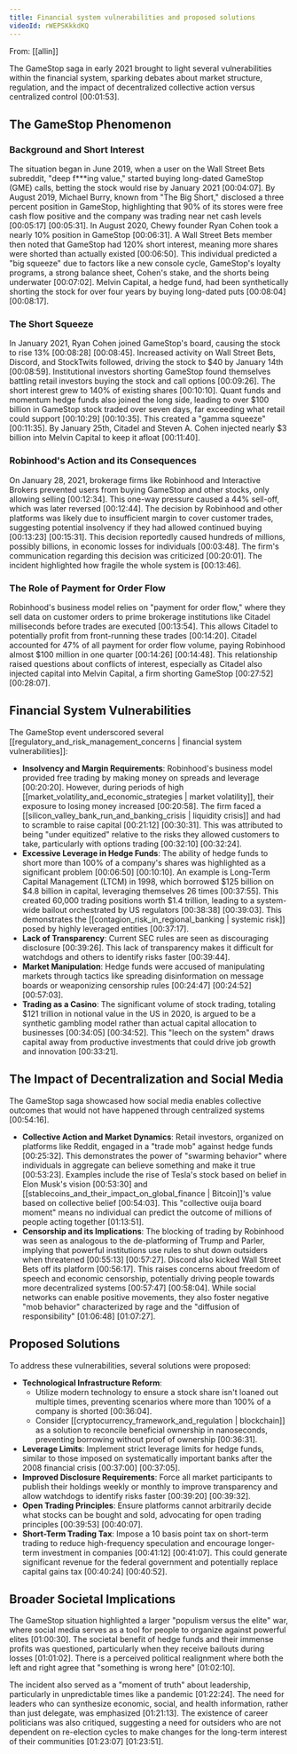 ```yaml
---
title: Financial system vulnerabilities and proposed solutions
videoId: rWEPSKkkdKQ
---
```


From: [[allin]] <br/> 

The GameStop saga in early 2021 brought to light several vulnerabilities within the financial system, sparking debates about market structure, regulation, and the impact of decentralized collective action versus centralized control <a class="yt-timestamp" data-t="00:01:53">[00:01:53]</a>.

## The GameStop Phenomenon

### Background and Short Interest
The situation began in June 2019, when a user on the Wall Street Bets subreddit, "deep f***ing value," started buying long-dated GameStop (GME) calls, betting the stock would rise by January 2021 <a class="yt-timestamp" data-t="00:04:07">[00:04:07]</a>. By August 2019, Michael Burry, known from "The Big Short," disclosed a three percent position in GameStop, highlighting that 90% of its stores were free cash flow positive and the company was trading near net cash levels <a class="yt-timestamp" data-t="00:05:17">[00:05:17]</a> <a class="yt-timestamp" data-t="00:05:31">[00:05:31]</a>. In August 2020, Chewy founder Ryan Cohen took a nearly 10% position in GameStop <a class="yt-timestamp" data-t="00:06:31">[00:06:31]</a>. A Wall Street Bets member then noted that GameStop had 120% short interest, meaning more shares were shorted than actually existed <a class="yt-timestamp" data-t="00:06:50">[00:06:50]</a>. This individual predicted a "big squeeze" due to factors like a new console cycle, GameStop's loyalty programs, a strong balance sheet, Cohen's stake, and the shorts being underwater <a class="yt-timestamp" data-t="00:07:02">[00:07:02]</a>. Melvin Capital, a hedge fund, had been synthetically shorting the stock for over four years by buying long-dated puts <a class="yt-timestamp" data-t="00:08:04">[00:08:04]</a> <a class="yt-timestamp" data-t="00:08:17">[00:08:17]</a>.

### The Short Squeeze
In January 2021, Ryan Cohen joined GameStop's board, causing the stock to rise 13% <a class="yt-timestamp" data-t="00:08:28">[00:08:28]</a> <a class="yt-timestamp" data-t="00:08:45">[00:08:45]</a>. Increased activity on Wall Street Bets, Discord, and StockTwits followed, driving the stock to $40 by January 14th <a class="yt-timestamp" data-t="00:08:59">[00:08:59]</a>. Institutional investors shorting GameStop found themselves battling retail investors buying the stock and call options <a class="yt-timestamp" data-t="00:09:26">[00:09:26]</a>. The short interest grew to 140% of existing shares <a class="yt-timestamp" data-t="00:10:10">[00:10:10]</a>. Quant funds and momentum hedge funds also joined the long side, leading to over $100 billion in GameStop stock traded over seven days, far exceeding what retail could support <a class="yt-timestamp" data-t="00:10:29">[00:10:29]</a> <a class="yt-timestamp" data-t="00:10:35">[00:10:35]</a>. This created a "gamma squeeze" <a class="yt-timestamp" data-t="00:11:35">[00:11:35]</a>. By January 25th, Citadel and Steven A. Cohen injected nearly $3 billion into Melvin Capital to keep it afloat <a class="yt-timestamp" data-t="00:11:40">[00:11:40]</a>.

### Robinhood's Action and its Consequences
On January 28, 2021, brokerage firms like Robinhood and Interactive Brokers prevented users from buying GameStop and other stocks, only allowing selling <a class="yt-timestamp" data-t="00:12:34">[00:12:34]</a>. This one-way pressure caused a 44% sell-off, which was later reversed <a class="yt-timestamp" data-t="00:12:44">[00:12:44]</a>. The decision by Robinhood and other platforms was likely due to insufficient margin to cover customer trades, suggesting potential insolvency if they had allowed continued buying <a class="yt-timestamp" data-t="00:13:23">[00:13:23]</a> <a class="yt-timestamp" data-t="00:15:31">[00:15:31]</a>. This decision reportedly caused hundreds of millions, possibly billions, in economic losses for individuals <a class="yt-timestamp" data-t="00:03:48">[00:03:48]</a>. The firm's communication regarding this decision was criticized <a class="yt-timestamp" data-t="00:20:01">[00:20:01]</a>. The incident highlighted how fragile the whole system is <a class="yt-timestamp" data-t="00:13:46">[00:13:46]</a>.

### The Role of Payment for Order Flow
Robinhood's business model relies on "payment for order flow," where they sell data on customer orders to prime brokerage institutions like Citadel milliseconds before trades are executed <a class="yt-timestamp" data-t="00:13:54">[00:13:54]</a>. This allows Citadel to potentially profit from front-running these trades <a class="yt-timestamp" data-t="00:14:20">[00:14:20]</a>. Citadel accounted for 47% of all payment for order flow volume, paying Robinhood almost $100 million in one quarter <a class="yt-timestamp" data-t="00:14:26">[00:14:26]</a> <a class="yt-timestamp" data-t="00:14:48">[00:14:48]</a>. This relationship raised questions about conflicts of interest, especially as Citadel also injected capital into Melvin Capital, a firm shorting GameStop <a class="yt-timestamp" data-t="00:27:52">[00:27:52]</a> <a class="yt-timestamp" data-t="00:28:07">[00:28:07]</a>.

## Financial System Vulnerabilities

The GameStop event underscored several [[regulatory_and_risk_management_concerns | financial system vulnerabilities]]:

*   **Insolvency and Margin Requirements**: Robinhood's business model provided free trading by making money on spreads and leverage <a class="yt-timestamp" data-t="00:20:20">[00:20:20]</a>. However, during periods of high [[market_volatility_and_economic_strategies | market volatility]], their exposure to losing money increased <a class="yt-timestamp" data-t="00:20:58">[00:20:58]</a>. The firm faced a [[silicon_valley_bank_run_and_banking_crisis | liquidity crisis]] and had to scramble to raise capital <a class="yt-timestamp" data-t="00:21:12">[00:21:12]</a> <a class="yt-timestamp" data-t="00:30:31">[00:30:31]</a>. This was attributed to being "under equitized" relative to the risks they allowed customers to take, particularly with options trading <a class="yt-timestamp" data-t="00:32:10">[00:32:10]</a> <a class="yt-timestamp" data-t="00:32:24">[00:32:24]</a>.
*   **Excessive Leverage in Hedge Funds**: The ability of hedge funds to short more than 100% of a company's shares was highlighted as a significant problem <a class="yt-timestamp" data-t="00:06:50">[00:06:50]</a> <a class="yt-timestamp" data-t="00:10:10">[00:10:10]</a>. An example is Long-Term Capital Management (LTCM) in 1998, which borrowed $125 billion on $4.8 billion in capital, leveraging themselves 26 times <a class="yt-timestamp" data-t="00:37:55">[00:37:55]</a>. This created 60,000 trading positions worth $1.4 trillion, leading to a system-wide bailout orchestrated by US regulators <a class="yt-timestamp" data-t="00:38:38">[00:38:38]</a> <a class="yt-timestamp" data-t="00:39:03">[00:39:03]</a>. This demonstrates the [[contagion_risk_in_regional_banking | systemic risk]] posed by highly leveraged entities <a class="yt-timestamp" data-t="00:37:17">[00:37:17]</a>.
*   **Lack of Transparency**: Current SEC rules are seen as discouraging disclosure <a class="yt-timestamp" data-t="00:39:26">[00:39:26]</a>. This lack of transparency makes it difficult for watchdogs and others to identify risks faster <a class="yt-timestamp" data-t="00:39:44">[00:39:44]</a>.
*   **Market Manipulation**: Hedge funds were accused of manipulating markets through tactics like spreading disinformation on message boards or weaponizing censorship rules <a class="yt-timestamp" data-t="00:24:47">[00:24:47]</a> <a class="yt-timestamp" data-t="00:24:52">[00:24:52]</a> <a class="yt-timestamp" data-t="00:57:03">[00:57:03]</a>.
*   **Trading as a Casino**: The significant volume of stock trading, totaling $121 trillion in notional value in the US in 2020, is argued to be a synthetic gambling model rather than actual capital allocation to businesses <a class="yt-timestamp" data-t="00:34:05">[00:34:05]</a> <a class="yt-timestamp" data-t="00:34:52">[00:34:52]</a>. This "leech on the system" draws capital away from productive investments that could drive job growth and innovation <a class="yt-timestamp" data-t="00:33:21">[00:33:21]</a>.

## The Impact of Decentralization and Social Media

The GameStop saga showcased how social media enables collective outcomes that would not have happened through centralized systems <a class="yt-timestamp" data-t="00:54:16">[00:54:16]</a>.

*   **Collective Action and Market Dynamics**: Retail investors, organized on platforms like Reddit, engaged in a "trade mob" against hedge funds <a class="yt-timestamp" data-t="00:25:32">[00:25:32]</a>. This demonstrates the power of "swarming behavior" where individuals in aggregate can believe something and make it true <a class="yt-timestamp" data-t="00:53:23">[00:53:23]</a>. Examples include the rise of Tesla's stock based on belief in Elon Musk's vision <a class="yt-timestamp" data-t="00:53:30">[00:53:30]</a> and [[stablecoins_and_their_impact_on_global_finance | Bitcoin]]'s value based on collective belief <a class="yt-timestamp" data-t="00:54:03">[00:54:03]</a>. This "collective ouija board moment" means no individual can predict the outcome of millions of people acting together <a class="yt-timestamp" data-t="01:13:51">[01:13:51]</a>.
*   **Censorship and its Implications**: The blocking of trading by Robinhood was seen as analogous to the de-platforming of Trump and Parler, implying that powerful institutions use rules to shut down outsiders when threatened <a class="yt-timestamp" data-t="00:55:13">[00:55:13]</a> <a class="yt-timestamp" data-t="00:57:27">[00:57:27]</a>. Discord also kicked Wall Street Bets off its platform <a class="yt-timestamp" data-t="00:56:17">[00:56:17]</a>. This raises concerns about freedom of speech and economic censorship, potentially driving people towards more decentralized systems <a class="yt-timestamp" data-t="00:57:47">[00:57:47]</a> <a class="yt-timestamp" data-t="00:58:04">[00:58:04]</a>. While social networks can enable positive movements, they also foster negative "mob behavior" characterized by rage and the "diffusion of responsibility" <a class="yt-timestamp" data-t="01:06:48">[01:06:48]</a> <a class="yt-timestamp" data-t="01:07:27">[01:07:27]</a>.

## Proposed Solutions

To address these vulnerabilities, several solutions were proposed:

*   **Technological Infrastructure Reform**:
    *   Utilize modern technology to ensure a stock share isn't loaned out multiple times, preventing scenarios where more than 100% of a company is shorted <a class="yt-timestamp" data-t="00:36:04">[00:36:04]</a>.
    *   Consider [[cryptocurrency_framework_and_regulation | blockchain]] as a solution to reconcile beneficial ownership in nanoseconds, preventing borrowing without proof of ownership <a class="yt-timestamp" data-t="00:36:31">[00:36:31]</a>.
*   **Leverage Limits**: Implement strict leverage limits for hedge funds, similar to those imposed on systematically important banks after the 2008 financial crisis <a class="yt-timestamp" data-t="00:37:00">[00:37:00]</a> <a class="yt-timestamp" data-t="00:37:05">[00:37:05]</a>.
*   **Improved Disclosure Requirements**: Force all market participants to publish their holdings weekly or monthly to improve transparency and allow watchdogs to identify risks faster <a class="yt-timestamp" data-t="00:39:20">[00:39:20]</a> <a class="yt-timestamp" data-t="00:39:32">[00:39:32]</a>.
*   **Open Trading Principles**: Ensure platforms cannot arbitrarily decide what stocks can be bought and sold, advocating for open trading principles <a class="yt-timestamp" data-t="00:39:53">[00:39:53]</a> <a class="yt-timestamp" data-t="00:40:07">[00:40:07]</a>.
*   **Short-Term Trading Tax**: Impose a 10 basis point tax on short-term trading to reduce high-frequency speculation and encourage longer-term investment in companies <a class="yt-timestamp" data-t="00:41:12">[00:41:12]</a> <a class="yt-timestamp" data-t="00:41:07">[00:41:07]</a>. This could generate significant revenue for the federal government and potentially replace capital gains tax <a class="yt-timestamp" data-t="00:40:24">[00:40:24]</a> <a class="yt-timestamp" data-t="00:40:52">[00:40:52]</a>.

## Broader Societal Implications

The GameStop situation highlighted a larger "populism versus the elite" war, where social media serves as a tool for people to organize against powerful elites <a class="yt-timestamp" data-t="01:00:30">[01:00:30]</a>. The societal benefit of hedge funds and their immense profits was questioned, particularly when they receive bailouts during losses <a class="yt-timestamp" data-t="01:01:02">[01:01:02]</a>. There is a perceived political realignment where both the left and right agree that "something is wrong here" <a class="yt-timestamp" data-t="01:02:10">[01:02:10]</a>.

The incident also served as a "moment of truth" about leadership, particularly in unpredictable times like a pandemic <a class="yt-timestamp" data-t="01:22:24">[01:22:24]</a>. The need for leaders who can synthesize economic, social, and health information, rather than just delegate, was emphasized <a class="yt-timestamp" data-t="01:21:13">[01:21:13]</a>. The existence of career politicians was also critiqued, suggesting a need for outsiders who are not dependent on re-election cycles to make changes for the long-term interest of their communities <a class="yt-timestamp" data-t="01:23:07">[01:23:07]</a> <a class="yt-timestamp" data-t="01:23:51">[01:23:51]</a>.
